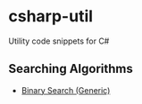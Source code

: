 # csharp-util
Utility code snippets for C#

## Searching Algorithms
- [Binary Search (Generic)](SearchingAlgorithms/BinarySearch.cs)
